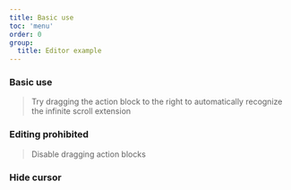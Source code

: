 ```yaml
---
title: Basic use
toc: 'menu'
order: 0
group: 
  title: Editor example
---
```


### Basic use

> Try dragging the action block to the right to automatically recognize the infinite scroll extension

<code src="./index.tsx"></code>

### Editing prohibited

> Disable dragging action blocks

<code src="./disable.tsx"></code>

### Hide cursor

<code src="./hideCursor.tsx"></code>
